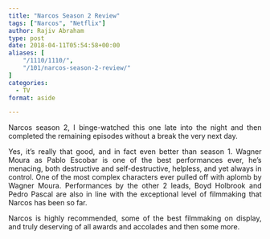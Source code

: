 ```yaml
---
title: "Narcos Season 2 Review"
tags: ["Narcos", "Netflix"]
author: Rajiv Abraham
type: post
date: 2018-04-11T05:54:58+00:00
aliases: [
    "/1110/1110/",
    "/101/narcos-season-2-review/"
]
categories:
  - TV
format: aside

---
```

<p style="text-align: justify;">
  Narcos season 2, I binge-watched this one late into the night and then completed the remaining episodes without a break the very next day.
</p>

<p style="text-align: justify;">
  Yes, it’s really that good, and in fact even better than season 1. Wagner Moura as Pablo Escobar is one of the best performances ever, he’s menacing, both destructive and self-destructive, helpless, and yet always in control. One of the most complex characters ever pulled off with aplomb by Wagner Moura. Performances by the other 2 leads, Boyd Holbrook and Pedro Pascal are also in line with the exceptional level of filmmaking that Narcos has been so far.
</p>

<p style="text-align: justify;">
  Narcos is highly recommended, some of the best filmmaking on display, and truly deserving of all awards and accolades and then some more.
</p>